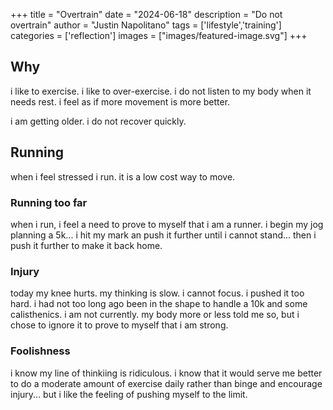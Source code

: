 +++
title =  "Overtrain"
date = "2024-06-18"
description = "Do not overtrain"
author = "Justin Napolitano"
tags = ['lifestyle','training']
categories = ['reflection']
images = ["images/featured-image.svg"]
+++


## Why

i like to exercise. i like to over-exercise. i do not listen to my body when it needs rest. i feel as if more movement is more better.

i am getting older. i do not recover quickly.  
   
 
## Running

when i feel stressed i run. it is a low cost way to move.

### Running too far

when i run, i feel a need to prove to myself that i am a runner. i begin my jog planning a 5k... i hit my mark an push it further until i cannot stand... then i push it further to make it back home.  

### Injury

today my knee hurts. my thinking is slow. i cannot focus. i pushed it too hard.  i had not too long ago been in the shape to handle a 10k and some calisthenics. i am not currently. my body more or less told me so, but i chose to ignore it to prove to myself that i am strong. 

### Foolishness

i know my line of thinkiing is ridiculous. i know that it would serve me better to do a moderate amount of exercise daily rather than binge and encourage injury... but i like the feeling of pushing myself to the limit.